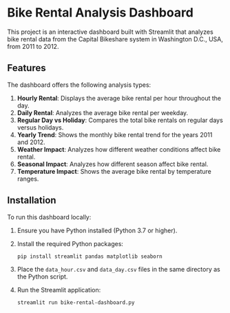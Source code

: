 # Bike Rental Analysis Dashboard

This project is an interactive dashboard built with Streamlit that analyzes bike rental data from the Capital Bikeshare system in Washington D.C., USA, from 2011 to 2012.

## Features

The dashboard offers the following analysis types:

1. **Hourly Rental**: Displays the average bike rental per hour throughout the day.
2. **Daily Rental**: Analyzes the average bike rental per weekday.
3. **Regular Day vs Holiday**: Compares the total bike rentals on regular days versus holidays.
4. **Yearly Trend**: Shows the monthly bike rental trend for the years 2011 and 2012.
5. **Weather Impact**: Analyzes how different weather conditions affect bike rental.
6. **Seasonal Impact**: Analyzes how different season affect bike rental.
7. **Temperature Impact**: Shows the average bike rental by temperature ranges.

## Installation

To run this dashboard locally:

1. Ensure you have Python installed (Python 3.7 or higher).
2. Install the required Python packages:
    ```bash
    pip install streamlit pandas matplotlib seaborn
    ```
3. Place the `data_hour.csv` and `data_day.csv` files in the same directory as the Python script.

4. Run the Streamlit application:
    ```bash
    streamlit run bike-rental-dashboard.py
    ```

